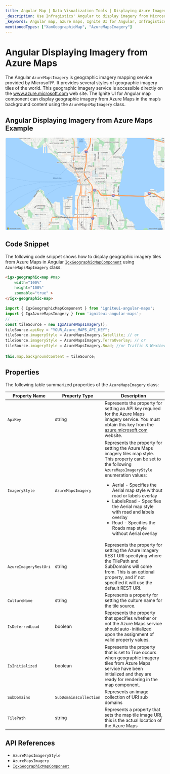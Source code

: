 ```yaml
---
title: Angular Map | Data Visualization Tools | Displaying Azure Imagery | Infragistics
_description: Use Infragistics' Angular to display imagery from Microsoft Azure Maps. View Ignite UI for Angular map tutorials!
_keywords: Angular map, azure maps, Ignite UI for Angular, Infragistics, imagery tile source, map background
mentionedTypes: ["XamGeographicMap", "AzureMapsImagery"]
---
```


# Angular Displaying Imagery from Azure Maps

The Angular `AzureMapsImagery` is geographic imagery mapping service provided by Microsoft®. It provides several styles of geographic imagery tiles of the world. This geographic imagery service is accessible directly on the <a href="https://azure.microsoft.com/en-us/products/azure-maps" target="_blank">www.azure.microsoft.com</a> web site. The Ignite UI for Angular map component can display geographic imagery from Azure Maps in the map’s background content using the `AzureMapsMapImagery` class.

## Angular Displaying Imagery from Azure Maps Example

<img src="../images/general/AzureMapsImagery.png" />

<div class="divider--half"></div>

<code-view style="height: 600px" alt="Angular Displaying Imagery from Azure Maps Example"
           data-demos-base-url="{environment:dvDemosBaseUrl}"
                    iframe-src="{environment:dvDemosBaseUrl}/maps/geo-map/display-azure-imagery"
                                                 github-src="maps/geo-map/display-azure-imagery">
</code-view>


## Code Snippet

The following code snippet shows how to display geographic imagery tiles from Azure Maps in Angular [`IgxGeographicMapComponent`]({environment:dvApiBaseUrl}/products/ignite-ui-angular/api/docs/typescript/latest/classes/igniteui_angular_maps.igxgeographicmapcomponent.html) using `AzureMapsMapImagery` class.

```html
<igx-geographic-map #map
    width="100%"
    height="100%"
    zoomable="true" >
</igx-geographic-map>
```

```ts
import { IgxGeographicMapComponent } from 'igniteui-angular-maps';
import { IgxAzureMapsImagery } from 'igniteui-angular-maps';
// ...
const tileSource = new IgxAzureMapsImagery();
tileSource.apiKey = "YOUR_Azure_MAPS_API_KEY";
tileSource.imageryStyle = AzureMapsImagery.Satellite; // or
tileSource.imageryStyle = AzureMapsImagery.TerraOverlay; // or
tileSource.imageryStyle = AzureMapsImagery.Road; //or Traffic & Weather etc.

this.map.backgroundContent = tileSource;
```

## Properties

The following table summarized properties of the `AzureMapsImagery` class:

| Property Name  | Property Type   | Description   |
|----------------|-----------------|---------------|
|`ApiKey`|string|Represents the property for setting an API key required for the Azure Maps imagery service. You must obtain this key from the <a href="https://azure.microsoft.com/en-us/products/azure-maps" target="_blank">azure.microsoft.com</a> website.|
|`ImageryStyle`|`AzureMapsImagery`|Represents the property for setting the Azure Maps imagery tiles map style. This property can be set to the following `AzureMapsImageryStyle` enumeration values: <ul><li> Aerial - Specifies the Aerial map style without road or labels overlay</li> <li> LabelsRoad - Specifies the Aerial map style with road and labels overlay</li><li> Road - Specifies the Roads map style without Aerial overlay</li></ul>|
|`AzureImageryRestUri`|string|Represents the property for setting the Azure Imagery REST URI specifying where the TilePath and SubDomains will come from. This is an optional property, and if not specified it will use the default REST URI.|
|`CultureName`|string|Represents a property for setting the culture name for the tile source.|
|`IsDeferredLoad`|boolean|Represents the property that specifies whether or not the Azure Maps service should auto-initialized upon the assignment of valid property values.|
|`IsInitialized`|boolean|Represents the property that is set to True occurs when geographic imagery tiles from Azure Maps service have been initialized and they are ready for rendering in the map component.|
|`SubDomains`|`SubDomainsCollection`|Represents an image collection of URI sub domains|
|`TilePath`|string|Represents a property that sets the map tile image URI, this is the actual location of the Azure Maps|

## API References

*   `AzureMapsImageryStyle`
*   `AzureMapsImagery`
*   [`IgxGeographicMapComponent`]({environment:dvApiBaseUrl}/products/ignite-ui-angular/api/docs/typescript/latest/classes/igniteui_angular_maps.igxgeographicmapcomponent.html)

